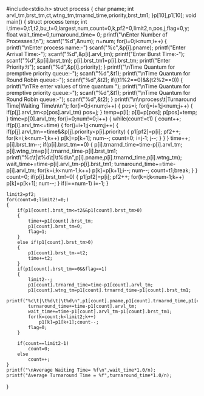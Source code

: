 #include<stdio.h>
struct process
{
    char pname;
    int arvl_tm,brst_tm,ct,wtng_tm,trnarnd_time,priority,brst_tm1;
}p[10],p1[10];
void main()
{
	struct process temp;
    int i,time=0,t1,t2,bu_t=0,largest,num,count=0,k,pf2=0,limit2,n,pos,j,flag=0,y;
    float wait_time=0,turnaround_time= 0;
    printf("\nEnter Number of Processes:\n");
    scanf("%d",&num);
    n=num;
    for(i=0;i<num;i++)
    {
    	printf("\nEnter process name:-")
        scanf("%c",&p[i].pname);
        printf("Enter Arrival Time:-");
        scanf("%d",&p[i].arvl_tm);
        printf("Enter Burst Time:-");
        scanf("%d",&p[i].brst_tm);
        p[i].brst_tm1=p[i].brst_tm;
        printf("Enter Priority:\t");
        scanf("%d",&p[i].priority);
    }
    printf("\nTime Quantum for premptive priority queue:-");
    scanf("%d",&t1);
    printf("\nTime Quantum for Round Robin queue:-");
    scanf("%d",&t2);
    if((t1%2==0)&&(t2%2==0))
    {
    	printf("\nTRe enter values of time quantum ");
    	printf("\nTime Quantum for premptive priority queue:-");
    scanf("%d",&t1);
    printf("\nTime Quantum for Round Robin queue:-");
    scanf("%d",&t2);
	}
    printf("\n\nprocess\t|Turnaround Time|Waiting Time\n\n");
    for(i=0;i<num;i++)
    {
        pos=i;
        for(j=i+1;j<num;j++)
        {
            if(p[j].arvl_tm<p[pos].arvl_tm)
                pos=j;
        }
        temp=p[i];
        p[i]=p[pos];
        p[pos]=temp;
    }
    time=p[0].arvl_tm;
    for(i=0;num!=0;i++)
    {
    	while(count!=t1)
    	{
    		count++;
    		if(p[i].arvl_tm<=time)
    		{
    			for(j=i+1;j<num;j++)
    			{
    				if(p[j].arvl_tm==time&&p[j].priority<p[i].priority)
    				{
    					p1[pf2]=p[i];
						pf2++;
    					for(k=i;k<num-1;k++)
    						p[k]=p[k+1];
    					num--;
						count=0;
    					i=j-1;
    					j--;
					}
				}
			}
			time++;
			p[i].brst_tm--;
			if(p[i].brst_tm==0)
			{
				p[i].trnarnd_time=time-p[i].arvl_tm;
				p[i].wtng_tm=p[i].trnarnd_time-p[i].brst_tm1;
				printf("%c\t|\t%d\t|\t%d\n",p[i].pname,p[i].trnarnd_time,p[i].wtng_tm);
				wait_time+=time-p[i].arvl_tm-p[i].brst_tm1; 
    			turnaround_time+=time-p[i].arvl_tm;
    			for(k=i;k<num-1;k++)
    				p[k]=p[k+1];i--;
    			num--;
				count=t1;break;
			}
		}
		count=0;
		if(p[i].brst_tm!=0)
		{
			p1[pf2]=p[i];
			pf2++;
			for(k=i;k<num-1;k++)
    			p[k]=p[k+1];
    		num--;
		}
			if(i==num-1)
				i=-1;
	}
	
	limit2=pf2;
	for(count=0;limit2!=0;) 
	{ 
		if(p1[count].brst_tm<=t2&&p1[count].brst_tm>0) 
    	{ 
    		time+=p1[count].brst_tm; 
    		p1[count].brst_tm=0; 
    		flag=1; 
    	} 
    	else if(p1[count].brst_tm>0) 
    	{ 
    		p1[count].brst_tm-=t2; 
    		time+=t2; 
    	} 
    	if(p1[count].brst_tm==0&&flag==1) 
    	{ 
    		limit2--; 
    		p1[count].trnarnd_time=time-p1[count].arvl_tm;
			p1[count].wtng_tm=p1[count].trnarnd_time-p1[count].brst_tm1; 
			printf("%c\t|\t%d\t|\t%d\n",p1[count].pname,p1[count].trnarnd_time,p1[count].wtng_tm); 
    		turnaround_time+=time-p1[count].arvl_tm; 
    		wait_time+=time-p1[count].arvl_tm-p1[count].brst_tm1;
    		for(k=count;k<limit2;k++)
    			p1[k]=p1[k+1];count--;
    		flag=0; 
    	} 

    	if(count==limit2-1) 
      		count=0; 
    	else 
    		count++; 
    }
    printf("\nAverage Waiting Time= %f\n",wait_time*1.0/n); 
    printf("Average Turnaround Time = %f",turnaround_time*1.0/n);   
}
